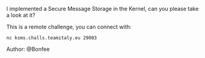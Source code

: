 I implemented a Secure Message Storage in the Kernel, can you please take a look at it?

This is a remote challenge, you can connect with:

`nc ksms.challs.teamitaly.eu 29003`

Author: @Bonfee